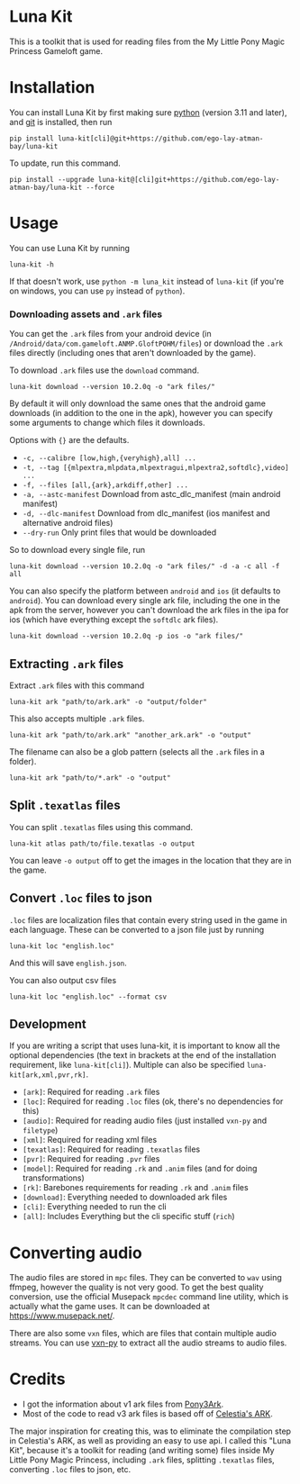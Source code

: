 # Luna Kit
This is a toolkit that is used for reading files from the My Little Pony Magic Princess Gameloft game.

# Installation
You can install Luna Kit by first making sure [python](https://python.org) (version 3.11 and later), and [git](https://git-scm.com/) is installed, then run

```shell
pip install luna-kit[cli]@git+https://github.com/ego-lay-atman-bay/luna-kit
```

To update, run this command.

```shell
pip install --upgrade luna-kit@[cli]git+https://github.com/ego-lay-atman-bay/luna-kit --force
```

# Usage

You can use Luna Kit by running

```shell
luna-kit -h
```

If that doesn't work, use `python -m luna_kit` instead of `luna-kit` (if you're on windows, you can use `py` instead of `python`).

### Downloading assets and `.ark` files

You can get the `.ark` files from your android device (in `/Android/data/com.gameloft.ANMP.GloftPOHM/files`) or download the `.ark` files directly (including ones that aren't downloaded by the game).

To download `.ark` files use the `download` command.

```shell
luna-kit download --version 10.2.0q -o "ark files/"
```

By default it will only download the same ones that the android game downloads (in addition to the one in the apk), however you can specify some arguments to change which files it downloads.

Options with `{}` are the defaults.

- `-c, --calibre [low,high,{veryhigh},all] ...` 
- `-t, --tag [{mlpextra,mlpdata,mlpextragui,mlpextra2,softdlc},video] ...`
- `-f, --files [all,{ark},arkdiff,other] ...`
- `-a, --astc-manifest` Download from astc_dlc_manifest (main android manifest)
- `-d, --dlc-manifest` Download from dlc_manifest (ios manifest and alternative android files)
- `--dry-run` Only print files that would be downloaded

So to download every single file, run

```shell
luna-kit download --version 10.2.0q -o "ark files/" -d -a -c all -f all
```

You can also specify the platform between `android` and `ios` (it defaults to `android`). You can download every single ark file, including the one in the apk from the server, however you can't download the ark files in the ipa for ios (which have everything except the `softdlc` ark files).

```shell
luna-kit download --version 10.2.0q -p ios -o "ark files/"
```

## Extracting `.ark` files

Extract `.ark` files with this command

```shell
luna-kit ark "path/to/ark.ark" -o "output/folder"
```

This also accepts multiple `.ark` files.

```shell
luna-kit ark "path/to/ark.ark" "another_ark.ark" -o "output"
```

The filename can also be a glob pattern (selects all the `.ark` files in a folder).

```shell
luna-kit ark "path/to/*.ark" -o "output"
```

## Split `.texatlas` files

You can split `.texatlas` files using this command.

```shell
luna-kit atlas path/to/file.texatlas -o output
```

You can leave `-o output` off to get the images in the location that they are in the game.

## Convert `.loc` files to json

`.loc` files are localization files that contain every string used in the game in each language. These can be converted to a json file just by running

```shell
luna-kit loc "english.loc"
```

And this will save `english.json`.

You can also output csv files

```shell
luna-kit loc "english.loc" --format csv
```

## Development

If you are writing a script that uses luna-kit, it is important to know all the optional dependencies (the text in brackets at the end of the installation requirement, like `luna-kit[cli]`). Multiple can also be specified `luna-kit[ark,xml,pvr,rk]`.

- `[ark]`: Required for reading `.ark` files
- `[loc]`: Required for reading `.loc` files (ok, there's no dependencies for this)
- `[audio]`: Required for reading audio files (just installed `vxn-py` and `filetype`)
- `[xml]`: Required for reading xml files
- `[texatlas]`: Required for reading `.texatlas` files
- `[pvr]`: Required for reading `.pvr` files
- `[model]`: Required for reading `.rk` and `.anim` files (and for doing transformations)
- `[rk]`: Barebones requirements for reading `.rk` and `.anim` files
- `[download]`: Everything needed to downloaded ark files
- `[cli]`: Everything needed to run the cli
- `[all]`: Includes Everything but the cli specific stuff (`rich`)

# Converting audio

The audio files are stored in `mpc` files. They can be converted to `wav` using ffmpeg, however the quality is not very good. To get the best quality conversion, use the official Musepack `mpcdec` command line utility, which is actually what the game uses. It can be downloaded at https://www.musepack.net/.

There are also some `vxn` files, which are files that contain multiple audio streams. You can use [vxn-py](https://github.com/ego-lay-atman-bay/vxn-py) to extract all the audio streams to audio files.

# Credits
- I got the information about v1 ark files from [Pony3Ark](https://github.com/Arzaroth/Pon3Ark).
- Most of the code to read v3 ark files is based off of [Celestia's ARK](https://gist.github.com/liamwhite/ba39ce769424b53a5505).

The major inspiration for creating this, was to eliminate the compilation step in Celestia's ARK, as well as providing an easy to use api. I called this "Luna Kit", because it's a toolkit for reading (and writing some) files inside My Little Pony Magic Princess, including `.ark` files, splitting `.texatlas` files, converting `.loc` files to json, etc.
